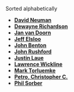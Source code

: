 Sorted alphabetically

* **[David Neuman](https://github.com/dneuman64)**
* **[Dewayne Richardson](https://github.com/dewrich)**
* **[Jan van Doorn](https://github.com/knutsel)**
* **[Jeff Elsloo](https://github.com/elsloo)**
* **[John Benton](https://github.com/evergreentech)**
* **[John Rushford](https://github.com/jrushf1239k)**
* **[Justin Laue](https://github.com/fp-x)**
* **[Lawrence Wickline](https://github.com/lwickline)**
* **[Mark Torluemke](https://github.com/mtorluemke)**
* **[Petro, Christopher C.](https://github.com/petrocc)**
* **[Phil Sorber](https://github.com/PSUdaemon)**
